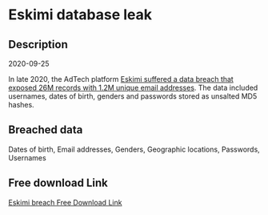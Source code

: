 # Eskimi database leak

## Description

2020-09-25

In late 2020, the AdTech platform <a href="https://www.riskbasedsecurity.com/2021/01/25/shinyhunters-wave-3-one-hacker-exposes-over-125-million-credentials/" target="_blank" rel="noopener">Eskimi suffered a data breach that exposed 26M records with 1.2M unique email addresses</a>. The data included usernames, dates of birth, genders and passwords stored as unsalted MD5 hashes.

## Breached data

Dates of birth, Email addresses, Genders, Geographic locations, Passwords, Usernames

## Free download Link

[Eskimi breach Free Download Link](https://link-to.net/1229997/267.10686170944564/dynamic/?r=aHR0cHM6Ly93d3cubWVkaWFmaXJlLmNvbS92aWV3L0lJVWx0VGswWHVseWRQWi9lc2tpbWkuY29tL2ZpbGU=)